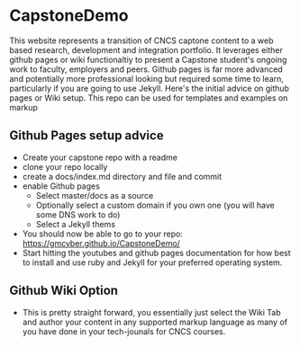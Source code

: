 # CapstoneDemo
This website represents a transition of CNCS captone content to a web based research, development and integration portfolio.  It leverages either github pages or wiki functionaltiy to present a Capstone student's ongoing work to faculty, employers and peers.  Github pages is far more advanced and potentially more professional looking but required some time to learn, particularly if you are going to use Jekyll.  Here's the initial advice on github pages or Wiki setup.  This repo can be used for templates and examples on markup

## Github Pages setup advice
* Create your capstone repo with a readme
* clone your repo locally
* create a docs/index.md directory and file and commit
* enable Github pages
  * Select master/docs as a source
  * Optionally select a custom domain if you own one (you will have some DNS work to do)
  * Select a Jekyll thems
* You should now be able to go to your repo:  https://gmcyber.github.io/CapstoneDemo/
* Start hitting the youtubes and github pages documentation for how best to install and use ruby and Jekyll for your preferred operating system.

## Github Wiki Option
* This is pretty straight forward, you essentially just select the Wiki Tab and author your content in any supported markup language as many of you have done in your tech-jounals for CNCS courses.
